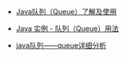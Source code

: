 * [Java队列（Queue）了解及使用](https://www.jianshu.com/p/7a86c56c632b)

* [Java 实例 - 队列（Queue）用法](https://www.runoob.com/java/data-queue.html)

* [java队列——queue详细分析](https://www.cnblogs.com/lemon-flm/p/7877898.html)
